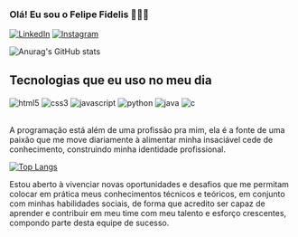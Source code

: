 ### Olá! Eu sou o Felipe Fidelis 👨🏻‍💻

[![LinkedIn](https://img.shields.io/badge/LinkedIn-0077B5?style=for-the-badge&logo=linkedin&logoColor=white)](https://www.linkedin.com/in/felipefffidelis/)
[![Instagram](https://img.shields.io/badge/Instagram-E4405F?style=for-the-badge&logo=instagram&logoColor=white)](https://www.instagram.com/felipefffidelis/)

![Anurag's GitHub stats](https://github-readme-stats.vercel.app/api?username=Felipefffidelis&show_icons=true&theme=dracula)

## Tecnologias que eu uso no meu dia

<div style="display: inline_block">
  <img align="center" alt="html5" src="https://img.shields.io/badge/HTML5-E34F26?style=for-the-badge&logo=html5&logoColor=white"/>
  <img align="center" alt="css3" src="https://img.shields.io/badge/CSS3-1572B6?style=for-the-badge&logo=css3&logoColor=white"/>
  <img align="center" alt="javascript" src="https://img.shields.io/badge/JavaScript-F7DF1E?style=for-the-badge&logo=javascript&logoColor=black"/>
  <img align="center" alt="python" src="https://img.shields.io/badge/Python-14354C?style=for-the-badge&logo=python&logoColor=white"/>
  <img align="center" alt="java" src="https://img.shields.io/badge/Java-ED8B00?style=for-the-badge&logo=openjdk&logoColor=white"/>
  <img align="center" alt="c" src="https://img.shields.io/badge/C-00599C?style=for-the-badge&logo=c&logoColor=white"/>
</div><br>

A programação está além de uma profissão pra mim, ela é a fonte de uma paixão que me move diariamente à alimentar minha insaciável cede de conhecimento, construindo minha
identidade profissional.

[![Top Langs](https://github-readme-stats.vercel.app/api/top-langs/?username=Felipefffidelis&layout=donut)](https://github.com/Felipefffidelis/github-readme-stats)

Estou aberto à vivenciar novas oportunidades e desafios que me
permitam colocar em prática meus conhecimentos técnicos e teóricos, em conjunto com
minhas habilidades sociais, de forma que acredito ser capaz de aprender e contribuir em
meu time com meu talento e esforço crescentes, compondo parte desta equipe de sucesso.

